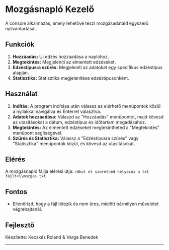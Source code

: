 # Mozgásnapló Kezelő

A console alkalmazás, amely lehetővé teszi mozgásadataid egyszerű nyilvántartását.

## Funkciók

1. **Hozzáadás:** Új edzés hozzáadása a naplóhoz.
2. **Megtekintés:** Megjeleníti az elmentett edzéseket.
3. **Edzéstípusra szűrés:** Megjeleníti az adatokat egy specifikus edzéstípus alapján.
4. **Statisztika:** Statisztika megjelenítése edzéstípusonként.

## Használat

1. **Indítás:** A program indítása után válassz az elérhető menüpontok közül a nyilakkal navigálva és Enterrel választva.
2. **Adatok hozzáadása:** Válaszd az "Hozzáadás" menüpontot, majd kövesd az utasításokat a dátum, edzéstípus és időtartam megadásához.
3. **Megtekintés:** Az elmentett edzéseket megtekintheted a "Megtekintés" menüpont segítségével.
4. **Szűrés és Statisztika:** Válassz a "Edzéstípusra szűrés" vagy "Statisztika" menüpontok közül, és kövesd az utasításokat.

## Elérés

A mozgásnapló fájlja elérési útja: `>Ahol el szeretnéd helyezni a txt fájlt<\\mozgas.txt`

## Fontos

- Ellenőrizd, hogy a fájl létezik és nem üres, mielőtt bármilyen műveletet végrehajtanál.

## Fejlesztő

Készítette: Kecskés Roland & Varga Benedek

---
